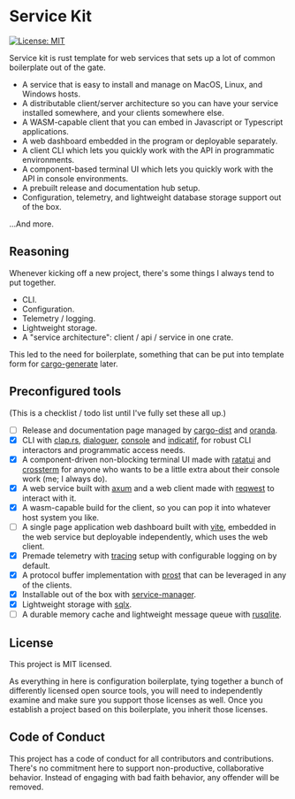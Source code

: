# Service Kit

[![License: MIT](https://img.shields.io/badge/License-MIT-yellow.svg)](https://opensource.org/licenses/MIT)

Service kit is rust template for web services that sets up a lot of common boilerplate out of the gate.

- A service that is easy to install and manage on MacOS, Linux, and Windows hosts.
- A distributable client/server architecture so you can have your service installed somewhere, and your clients somewhere else.
- A WASM-capable client that you can embed in Javascript or Typescript applications.
- A web dashboard embedded in the program or deployable separately.
- A client CLI which lets you quickly work with the API in programmatic environments.
- A component-based terminal UI which lets you quickly work with the API in console environments.
- A prebuilt release and documentation hub setup.
- Configuration, telemetry, and lightweight database storage support out of the box.

...And more.

## Reasoning

Whenever kicking off a new project, there's some things I always tend to put together.

- CLI.
- Configuration.
- Telemetry / logging.
- Lightweight storage.
- A "service architecture": client / api / service in one crate.

This led to the need for boilerplate, something that can be put into template form for [cargo-generate][] later.

## Preconfigured tools

(This is a checklist / todo list until I've fully set these all up.)

- [ ] Release and documentation page managed by [cargo-dist][] and [oranda][].
- [x] CLI with [clap.rs][], [dialoguer][], [console][] and [indicatif][], for robust CLI interactors and programmatic access needs.
- [x] A component-driven non-blocking terminal UI made with [ratatui][] and [crossterm][] for anyone who wants to be a little extra about their console work (me; I always do).
- [x] A web service built with [axum][] and a web client made with [reqwest][] to interact with it.
- [x] A wasm-capable build for the client, so you can pop it into whatever host system you like.
- [ ] A single page application web dashboard built with [vite][], embedded in the web service but deployable independently, which uses the web client.
- [x] Premade telemetry with [tracing][] setup with configurable logging on by default.
- [x] A protocol buffer implementation with [prost][] that can be leveraged in any of the clients.
- [x] Installable out of the box with [service-manager][].
- [x] Lightweight storage with [sqlx][].
- [ ] A durable memory cache and lightweight message queue with [rusqlite][].

## License

This project is MIT licensed.

As everything in here is configuration boilerplate, tying together a bunch of differently licensed open source tools, you will need to independently examine and make sure you support those licenses as well. Once you establish a project based on this boilerplate, you inherit those licenses.

## Code of Conduct

This project has a code of conduct for all contributors and contributions. There's no commitment here to support non-productive, collaborative behavior. Instead of engaging with bad faith behavior, any offender will be removed.

[sqlx]: https://github.com/launchbadge/sqlx
[cargo-dist]: https://github.com/axodotdev/cargo-dist
[oranda]: https://github.com/axodotdev/oranda
[clap.rs]: https://github.com/clap-rs/clap
[dialoguer]: https://github.com/console-rs/dialoguer
[indicatif]: https://github.com/console-rs/indicatif
[console]: https://github.com/console-rs/console
[ratatui]: https://github.com/ratatui-org/ratatui
[cargo-generate]: https://github.com/cargo-generate/cargo-generate
[axum]: https://github.com/tokio-rs/axum
[vite]: https://vitejs.dev/
[crossterm]: https://github.com/crossterm-rs/crossterm
[service-manager]: https://github.com/chipsenkbeil/service-manager-rs
[reqwest]: https://github.com/seanmonstar/reqwest
[tracing]: https://github.com/tokio-rs/tracing
[prost]: https://docs.rs/prost/latest/prost/
[rusqlite]: https://github.com/rusqlite/rusqlite

